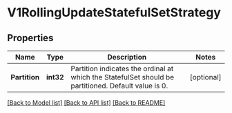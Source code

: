 # V1RollingUpdateStatefulSetStrategy

## Properties
Name | Type | Description | Notes
------------ | ------------- | ------------- | -------------
**Partition** | **int32** | Partition indicates the ordinal at which the StatefulSet should be partitioned. Default value is 0. | [optional] 

[[Back to Model list]](../README.md#documentation-for-models) [[Back to API list]](../README.md#documentation-for-api-endpoints) [[Back to README]](../README.md)


